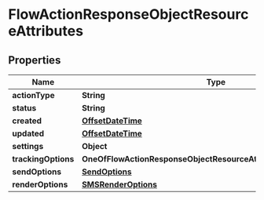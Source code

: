 # FlowActionResponseObjectResourceAttributes

## Properties
Name | Type | Description | Notes
------------ | ------------- | ------------- | -------------
**actionType** | **String** |  |  [optional]
**status** | **String** |  |  [optional]
**created** | [**OffsetDateTime**](OffsetDateTime.md) |  |  [optional]
**updated** | [**OffsetDateTime**](OffsetDateTime.md) |  |  [optional]
**settings** | **Object** |  |  [optional]
**trackingOptions** | **OneOfFlowActionResponseObjectResourceAttributesTrackingOptions** |  |  [optional]
**sendOptions** | [**SendOptions**](SendOptions.md) |  |  [optional]
**renderOptions** | [**SMSRenderOptions**](SMSRenderOptions.md) |  |  [optional]
